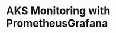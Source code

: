 # AKS Monitoring with PrometheusGrafana                                                                                                                              
